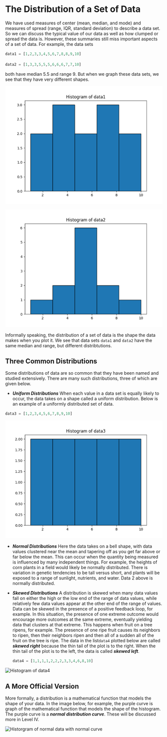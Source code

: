 # The Distribution of a Set of Data

We have used measures of center (mean, median, and mode) and measures of spread (range, IQR, standard deviation) to describe a data set. So we can discuss the typical value of our data as well as how clumped or spread the data is.  However, these summaries still miss important aspects of a set of data.  For example, the data sets
```python
data1 = [1,2,3,3,4,5,6,7,8,8,9,10]

data2 = [1,3,3,5,5,5,6,6,6,7,7,10] 
```
both have median 5.5 and range 9.  But when we graph these data sets, we see that they have very different shapes.



![Histogram of data1](../image/example1.png)

![Histogram of data2](../image/example2.png)

Informally speaking, the distribution of a set of data is the shape the data makes when you plot it. We see that data sets ```data1``` and ```data2``` have the same median and range, but different distribtutions.

## Three Common Distributions

Some distributions of data are so common that they have been named and studied extensively.  There are many such distributions, three of which are given below.

* ***Uniform Distributions***
When each value in a data set is equally likely to occur, the data takes on a shape called a uniform distribution.  Below is an example of a uniformly distributed set of data.
```python
data3 = [1,2,3,4,5,6,7,8,9,10]
```
![Histogram of data3](../image/example3.png)
* ***Normal Distributions***
Here the data takes on a bell shape, with data values clustered near the mean and tapering off as you get far above or far below the mean.  This can occur when the quantity being measured is influenced by many independent things.  For example, the heights of corn plants in a field would likely be normally distributed.  There is variation in genetic tendencies to be tall versus short, and plants will be exposed to a range of sunlight, nutrients, and water.  Data 2 above is normally distributed.

* ***Skewed Distributions***
A distribution is skewed when many data values fall on either the high or the low end of the range of data values, while relatively few data values appear at the other end of the range of values.  Data can be skewed in the presence of a positive feedback loop, for example. In this situation, the presence of one extreme outcome would encourage more outcomes at the same extreme, eventually yielding data that clusters at that extreme.  This happens when fruit on a tree ripens, for example.  The presence of one ripe fruit causes its neighbors to ripen, then their neighbors ripen and then all of a sudden all of the fruit on the tree is ripe. The data in the list```data4``` plotted below are called ***skewed right*** because the thin tail of the plot is to the right.  When the thin tail of the plot is to the left, the data is called ***skewed left***.
  ```python
  data4 = [1,1,1,1,2,2,2,3,3,4,6,8,10]

![Histogram of data4](../image/example4.png)
 
## A More Official Version


More formally, a distribution is a mathematical function that models the shape of your data. In the image below, for example, the purple curve is graph of the mathematical function that models the shape of the histogram.  The purple curve is a ***normal distribution curve***.  These will be discussed more in Level IV.

![Historgram of normal data with normal curve](../image/normal_curve.png)
